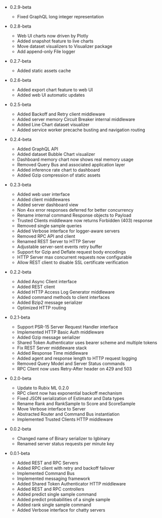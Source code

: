 - 0.2.9-beta
    - Fixed GraphQL long integer representation

- 0.2.8-beta
    - Web UI charts now driven by Plotly
    - Added snapshot feature to live charts
    - Move dataset visualizers to Visualizer package
    - Add append-only File logger

- 0.2.7-beta
    - Added static assets cache
    
- 0.2.6-beta
    - Added export chart feature to web UI
    - Added web UI automatic updates

- 0.2.5-beta
    - Added Backoff and Retry client middleware
    - Added server memory Circuit Breaker internal middleware
    - Added Line Chart dataset visualizer
    - Added service worker precache busting and navigation routing

- 0.2.4-beta
    - Added GraphQL API
    - Added dataset Bubble Chart visualizer
    - Dashboard memory chart now shows real memory usage
    - Removed Query Bus and associated application layer
    - Added inference rate chart to dashboard
    - Added Gzip compression of static assets

- 0.2.3-beta
    - Added web user interface
    - Added client middlewares
    - Added server dashboard view
    - Non 4xx error responses deferred for better concurrency
    - Rename internal command Response objects to Payload
    - Trusted Clients middleware now returns Forbidden (403) response
    - Removed single sample queries
    - Added Verbose interface for logger-aware servers
    - Removed RPC API and client
    - Renamed REST Server to HTTP Server
    - Adjustable server-sent events retry buffer
    - Support for Gzip and Deflate request body encodings
    - HTTP Server max concurrent requests now configurable
    - Allow REST client to disable SSL certificate verification

- 0.2.2-beta
    - Added Async Client interface
    - Added REST client
    - Added HTTP Access Log Generator middleware
    - Added command methods to client interfaces
    - Added Bzip2 message serializer
    - Optimized HTTP routing

- 0.2.1-beta
    - Support PSR-15 Server Request Handler interface
    - Implemented HTTP Basic Auth middleware
    - Added Gzip message serializer
    - Shared Token Authenticator uses bearer scheme and multiple tokens
    - Fix REST Server middleware stack
    - Added Response Time middleware
    - Added agent and response length to HTTP request logging
    - Removed Query Model and Server Status commands
    - RPC Client now uses Retry-After header on 429 and 503

- 0.2.0-beta
    - Update to Rubix ML 0.2.0
    - RPC client now has exponential backoff mechanism
    - Fixed JSON serialization of Estimator and Data types
    - Rename Rank and RankSample to Score and ScoreSample
    - Move Verbose interface to Server
    - Abstracted Router and Command Bus instantiation
    - Implemented Trusted Clients HTTP middleware

- 0.0.2-beta
    - Changed name of Binary serializer to Igbinary
    - Renamed server status requests per minute key

- 0.0.1-beta
    - Added REST and RPC Servers
    - Added RPC client with retry and backoff failover
    - Implemented Command Bus
    - Implemented messaging framework
    - Added Shared Token Authenticator HTTP middleware
    - Added REST and RPC controllers
    - Added predict single sample command
    - Added predict probabilities of a single sample
    - Added rank single sample command
    - Added Verbose interface for chatty servers
